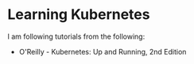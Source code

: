 Learning Kubernetes
===

I am following tutorials from the following:

- O'Reilly - Kubernetes: Up and Running, 2nd Edition
